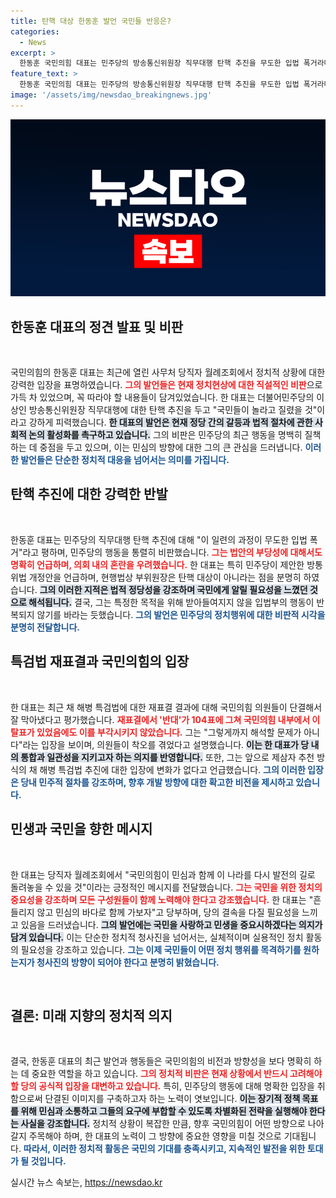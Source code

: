 ```yaml
---
title: 탄핵 대상 한동훈 발언 국민들 반응은?
categories:
  - News
excerpt: >
  한동훈 국민의힘 대표는 민주당의 방송통신위원장 직무대행 탄핵 추진을 무도한 입법 폭거라며 강력 반발했습니다. 그는 민주당의 의도적인 법 개정을 비판하며 국민과의 소통을 강조했습니다. 
feature_text: >
  한동훈 국민의힘 대표는 민주당의 방송통신위원장 직무대행 탄핵 추진을 무도한 입법 폭거라며 강력 반발했습니다. 그는 민주당의 의도적인 법 개정을 비판하며 국민과의 소통을 강조했습니다. 
image: '/assets/img/newsdao_breakingnews.jpg'
---
```


<p><img src="/assets/img/newsdao_breakingnews.jpg" alt="ontimetimes 속보" /></p>

<h2 data-ke-size="size26">한동훈 대표의 정견 발표 및 비판</h2>

<p data-ke-size="size16">&nbsp;</p>

<p>국민의힘의 한동훈 대표는 최근에 열린 사무처 당직자 월례조회에서 정치적 상황에 대한 강력한 입장을 표명하였습니다. <b><span style="color: #ee2323;">그의 발언들은 현재 정치현상에 대한 직설적인 비판</span></b>으로 가득 차 있었으며, 꼭 따라야 할 내용들이 담겨있었습니다. 한 대표는 더불어민주당의 이상인 방송통신위원장 직무대행에 대한 탄핵 추진을 두고 "국민들이 놀라고 질렸을 것"이라고 강하게 피력했습니다. <b><span style="background-color: #21538527;">한 대표의 발언은 현재 정당 간의 갈등과 법적 절차에 관한 사회적 논의 활성화를 촉구하고 있습니다.</span></b> 그의 비판은 민주당의 최근 행동을 명백히 질책하는 데 중점을 두고 있으며, 이는 민심의 방향에 대한 그의 큰 관심을 드러냅니다. <b><span style="color: #1a5490;">이러한 발언들은 단순한 정치적 대응을 넘어서는 의미를 가집니다.</span></b></p>

<h2 data-ke-size="size26">탄핵 추진에 대한 강력한 반발</h2>

<p data-ke-size="size16">&nbsp;</p>

<p>한동훈 대표는 민주당의 직무대행 탄핵 추진에 대해 "이 일련의 과정이 무도한 입법 폭거"라고 평하며, 민주당의 행동을 통렬히 비판했습니다. <b><span style="color: #ee2323;">그는 법안의 부당성에 대해서도 명확히 언급하며, 의회 내의 혼란을 우려했습니다.</span></b> 한 대표는 특히 민주당이 제안한 방통위법 개정안을 언급하며, 현행법상 부위원장은 탄핵 대상이 아니라는 점을 분명히 하였습니다. <b><span style="background-color: #21538527;">그의 이러한 지적은 법적 정당성을 강조하며 국민에게 알릴 필요성을 느꼈던 것으로 해석됩니다.</span></b> 결국, 그는 특정한 목적을 위해 받아들여지지 않을 입법부의 행동이 반복되지 않기를 바라는 듯했습니다. <b><span style="color: #1a5490;">그의 발언은 민주당의 정치행위에 대한 비판적 시각을 분명히 전달합니다.</span></b></p>

<h2 data-ke-size="size26">특검법 재표결과 국민의힘의 입장</h2>

<p data-ke-size="size16">&nbsp;</p>

<p>한 대표는 최근 채 해병 특검법에 대한 재표결 결과에 대해 국민의힘 의원들이 단결해서 잘 막아냈다고 평가했습니다. <b><span style="color: #ee2323;">재표결에서 '반대'가 104표에 그쳐 국민의힘 내부에서 이탈표가 있었음에도 이를 부각시키지 않았습니다.</span></b> 그는 "그렇게까지 해석할 문제가 아니다"라는 입장을 보이며, 의원들이 착오를 겪었다고 설명했습니다. <b><span style="background-color: #21538527;">이는 한 대표가 당 내의 통합과 일관성을 지키고자 하는 의지를 반영합니다.</span></b> 또한, 그는 앞으로 제삼자 추천 방식의 채 해병 특검법 추진에 대한 입장에 변화가 없다고 언급했습니다. <b><span style="color: #1a5490;">그의 이러한 입장은 당내 민주적 절차를 강조하며, 향후 개발 방향에 대한 확고한 비전을 제시하고 있습니다.</span></b></p>

<h2 data-ke-size="size26">민생과 국민을 향한 메시지</h2>

<p data-ke-size="size16">&nbsp;</p>

<p>한 대표는 당직자 월례조회에서 "국민의힘이 민심과 함께 이 나라를 다시 발전의 길로 돌려놓을 수 있을 것"이라는 긍정적인 메시지를 전달했습니다. <b><span style="color: #ee2323;">그는 국민을 위한 정치의 중요성을 강조하며 모든 구성원들이 함께 노력해야 한다고 강조했습니다.</span></b> 한 대표는 "흔들리지 않고 민심의 바다로 함께 가보자"고 당부하며, 당의 결속을 다질 필요성을 느끼고 있음을 드러냈습니다. <b><span style="background-color: #21538527;">그의 발언에는 국민을 사랑하고 민생을 중요시하겠다는 의지가 담겨 있습니다.</span></b> 이는 단순한 정치적 청사진을 넘어서는, 실체적이며 실용적인 정치 활동의 필요성을 강조하고 있습니다. <b><span style="color: #1a5490;">그는 이제 국민들이 어떤 정치 행위를 목격하기를 원하는지가 청사진의 방향이 되어야 한다고 분명히 밝혔습니다.</span></b></p>

<p data-ke-size="size16">&nbsp;</p>

<h2 data-ke-size="size26">결론: 미래 지향의 정치적 의지</h2>

<p data-ke-size="size16">&nbsp;</p>

<p>결국, 한동훈 대표의 최근 발언과 행동들은 국민의힘의 비전과 방향성을 보다 명확히 하는 데 중요한 역할을 하고 있습니다. <b><span style="color: #ee2323;">그의 정치적 비판은 현재 상황에서 반드시 고려해야 할 당의 공식적 입장을 대변하고 있습니다.</span></b> 특히, 민주당의 행동에 대해 명확한 입장을 취함으로써 단결된 이미지를 구축하고자 하는 노력이 엿보입니다. <b><span style="background-color: #21538527;">이는 장기적 정책 목표를 위해 민심과 소통하고 그들의 요구에 부합할 수 있도록 차별화된 전략을 실행해야 한다는 사실을 강조합니다.</span></b> 정치적 상황이 복잡한 만큼, 향후 국민의힘이 어떤 방향으로 나아갈지 주목해야 하며, 한 대표의 노력이 그 방향에 중요한 영향을 미칠 것으로 기대됩니다. <b><span style="color: #1a5490;">따라서, 이러한 정치적 활동은 국민의 기대를 충족시키고, 지속적인 발전을 위한 토대가 될 것입니다.</span></b></p>
실시간 뉴스 속보는, <a href="https://newsdao.kr" rel="dofollow">https://newsdao.kr</a>


